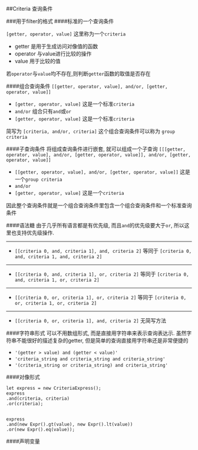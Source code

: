##Criteria 查询条件

###用于filter的格式
####标准的一个查询条件

`[getter, operator, value]` 这里称为一个`criteria`
 - getter 是用于生成访问对像值的函数
 - operator 与value进行比较的操作
 - value 用于比较的值
 
 若`operator`与`value`均不存在,则判断`getter`函数的取值是否存在
 
####组合查询条件
`[[getter, operator, value], and/or, [getter, operator, value]]`
 - `[getter, operator, value]` 这是一个标准`criteria`
 - `and/or` 组合只有`and`或`or`
 - `[getter, operator, value]` 这是一个标准`criteria`
 
简写为 `[criteria, and/or, criteria]` 这个组合查询条件可以称为 `group criteria`

####子查询条件
将组成查询条件进行嵌套, 就可以组成一个子查询
`[[[getter, operator, value], and/or, [getter, operator, value]], and/or, [getter, operator, value]]`
 - `[[getter, operator, value], and/or, [getter, operator, value]]` 这是一个`group criteria`
 - `and/or` 
 - `[getter, operator, value]` 这是一个`criteria`
 
 因此整个查询条件就是一个组合查询条件里包含一个组合查询条件和一个标准查询条件
 
####语法糖
由于几乎所有语言都是有优先级, 而且`and`的优先级要大于`or`, 所以这里也支持优先级操作.

------
 - `[[criteria 0, and, criteria 1], and, criteria 2]` 
    等同于
    `[criteria 0, and, criteria 1, and, criteria 2]`

------
 - `[[criteria 0, and, criteria 1], or, criteria 2]` 
    等同于
    `[criteria 0, and, criteria 1, or, criteria 2]`

------
 - `[[criteria 0, or, criteria 1], or, criteria 2]` 
    等同于
    `[criteria 0, or, criteria 1, or, criteria 2]`

------
 - `[[criteria 0, or, criteria 1], and, criteria 2]` 
    无简写方法

####字符串形式
可以不用数组形式, 而是直接用字符串来表示查询表达示. 虽然字符串不能很好的描述复杂的getter, 但是简单的查询直接用字符串还是非常便捷的

 - `'(getter > value) and (getter < value)'`
 - `'criteria_string and criteria_string and criteria_string'`
 - `'(criteria_string or criteria_string) and criteria_string'`
 
####对像形式
```
let express = new CriteriaExpress();
express
.and(criteria, criteria)
.or(criteria);


express
.and(new Expr().gt(value), new Expr().lt(value))
.or(new Expr().eq(value));
```

####声明变量
